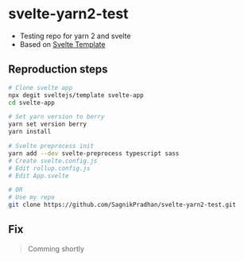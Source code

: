 # svelte-yarn2-test

- Testing repo for yarn 2 and svelte
- Based on [Svelte Template](https://github.com/sveltejs/template)

## Reproduction steps

```bash
# Clone svelte app
npx degit sveltejs/template svelte-app
cd svelte-app

# Set yarn version to berry
yarn set version berry
yarn install

# Svelte preprocess init
yarn add --dev svelte-preprocess typescript sass
# Create svelte.config.js
# Edit rollup.config.js
# Edit App.svelte

# OR
# Use my repo
git clone https://github.com/SagnikPradhan/svelte-yarn2-test.git
```

## Fix

> Comming shortly
